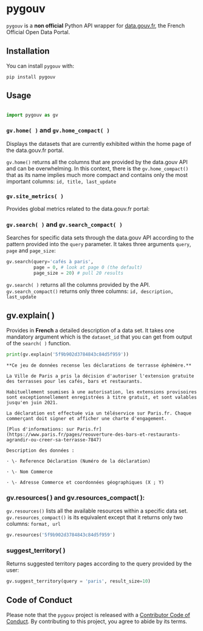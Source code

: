 
# pygouv

`pygouv` is a __non official__ Python API wrapper for [data.gouv.fr](https://www.data.gouv.fr/fr/), the French Official Open Data Portal.

## Installation

You can install `pygouv` with:

`pip install pygouv`

## Usage

```python

import pygouv as gv

```

### `gv.home( )` and `gv.home_compact( )`

Displays the datasets that are currently exhibited within the home page of the data.gouv.fr portal.

`gv.home()` returns all the columns that are provided by the data.gouv API and can be overwhelming. In this context, there is the `gv.home_compact()` that as its name implies much more compact and contains only the most important columns: `id, title, last_update`

### `gv.site_metrics( )`

Provides global metrics related to the data.gouv.fr portal:

### `gv.search( )` and `gv.search_compact( )`

Searches for specific data sets through the data.gouv API according to the pattern provided into the `query` parameter. It takes three arguments `query`, `page` and `page_size`:

```python
gv.search(query='cafés à paris',
          page = 0, # look at page 0 (the default)
          page_size = 20) # pull 20 results
```

`gv.search( )` returns all the columns provided by the API. `gv.search_compact()` returns only three columns: `id, description, last_update`

## gv.explain( )

Provides in **French** a detailed description of a data set. It takes one mandatory argument which is the `dataset_id` that you can get from output of the `search( )` function.

```python
print(gv.explain('5f9b902d3784843c84d5f959'))
```

    **Ce jeu de données recense les déclarations de terrasse éphémère.**

    La Ville de Paris a pris la décision d'autoriser l'extension gratuite des terrasses pour les cafés, bars et restaurants.

    Habituellement soumises à une autorisation, les extensions provisoires sont exceptionnellement enregistrées à titre gratuit, et sont valables jusqu'en juin 2021.

    La déclaration est effectuée via un téléservice sur Paris.fr. Chaque commerçant doit signer et afficher une charte d'engagement.

    [Plus d'informations: sur Paris.fr](https://www.paris.fr/pages/reouverture-des-bars-et-restaurants-agrandir-ou-creer-sa-terrasse-7847)

    Description des données :

    · \- Reference Déclaration (Numéro de la déclaration)

    · \- Nom Commerce

    · \- Adresse Commerce et coordonnées géographiques (X ; Y)

### gv.resources( ) and gv.resources_compact( ):

`gv.resources()` lists all the available resources within a specific data set. `gv.resources_compact()` is its equivalent except that it returns only two columns: `format, url` 

```python
gv.resources('5f9b902d3784843c84d5f959')
```

### suggest_territory( )

Returns suggested territory pages according to the query provided by the user:

```python
gv.suggest_territory(query = 'paris', result_size=10)

```

## Code of Conduct

Please note that the `pygouv` project is released with a [Contributor Code of Conduct](https://contributor-covenant.org/version/2/0/CODE_OF_CONDUCT.html). By contributing to this project, you agree to abide by its terms.
